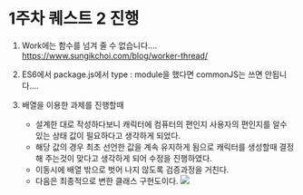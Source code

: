 # 1주차 퀘스트 2 진행

1. Work에는 함수를 넘겨 줄 수 없습니다....
https://www.sungikchoi.com/blog/worker-thread/

2. ES6에서 package.js에서 type : module을 했다면 commonJS는 쓰면 안됩니다....

3. 배열을 이용한 과제를 진행할때
   - 설계한 대로 작성하다보니 캐릭터에 컴퓨터의 편인지 사용자의 편인지를 알수있는 상태 값이 필요하다고 생각하게 되었다.
   - 해당 값의 경우 최초 선언한 값을 계속 유지하게 됨으로 캐릭터를 생성할때 결정해 주는것이 맞다고 생각하게 되어 수정을 진행하였다.
   - 이동시에 배열 밖으로 벗어 나지 않도록 검증과정을 거친다.
   - 다음은 최종적으로 변한 클래스 구현도이다. ![](https://www.plantuml.com/plantuml/png/XLJDRXiX4BxlKt3pMgvVmAggnAxLMcgbgZ_g8SfXiaoyo2oiW8thjddtOc029gco5tk--M3ccn-kh0FZfa4sC_OUxuL2Pjr9ecNtsh1EWhLe6tiGQWG3GqJOduRvRmtTOM_qfFX6Iy_-9FQzMyi9erSRZYPwrj9J0tfjZ3wMu6FZlndRz62WSvXYDZ5EHcF49LCmu8fzSqQeVOBwSSM4Sia2v_or9J9gAvpGQiM-f7_1iM23Vi1MuP7WJ9Yls8CMFF7YbQq3iqUtoaaHw_4iO0jTpxfB5Gn_ELJSfveF9MK_f3DQ9LcBPBPpVrSanEhy55mVYLH09V7Z90z42KRftC3eGAZh0OteW6WLN1xO6Qq-GquisHS1uNZOdf0eP9UKxxqsv0z6TCxyK83XPOiJGkszErj5YMzkRswVjJ512pPAwF29spvLl-vHrKdgSZk-rFWxhIK2pGWNraSvjNCQkf1HqF811YobHA1I4kH5A4-7BHMI6A5y1Y35xwp8jfH-eNSNUVybJHRDJesJQpiz3A0uPNv9yqxF8UgB0nz_BihvXiKjU6rbkXwxm_RyC2WUQ_siibJMV8gA7MhMNcpNLvHmliRsOhHDVXRU_bqkq_BKQDwMoXEMfCAgZQYyj0KLJ9DVmM7WcoPCmtBvBev0DediALUe-Fdf_GS0)